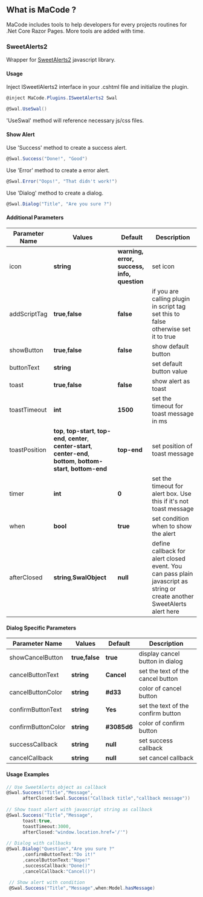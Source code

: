 ## **What is MaCode ?**

MaCode includes tools to help developers for every projects routines for .Net Core Razor Pages. More tools are added with time.

### **SweetAlerts2**

Wrapper for [SweetAlerts2](https://sweetalert2.github.io/) javascript library.

  #### Usage
  
  Inject ISweetlAlerts2 interface in your .cshtml file and initialize the plugin.
  
  ```csharp
  @inject MaCode.Plugins.ISweetAlerts2 Swal
  
  @Swal.UseSwal()
  ```
  'UseSwal' method will reference necessary js/css files.
  
  #### Show Alert
  Use 'Success' method to create a success alert.
  ```csharp
  @Swal.Success("Done!", "Good")
  ```
  Use 'Error' method to create a error alert.
  ```csharp
  @Swal.Error("Oops!", "That didn't work!")
  ```
  Use 'Dialog' method to create a dialog.
  ```csharp
  @Swal.Dialog("Title", "Are you sure ?")
  ```
  #### Additional Parameters
  
| Parameter Name | Values | Default | Description |
| -------------  | ------ | ------- | ----------- |
| icon   | **string**| **warning, error, success, info, question** | set icon|
| addScriptTag   | **true**,**false**|**false**| if you are calling plugin in script tag set this to false otherwise set it to true |
| showButton   | **true**,**false**|**false**| show default button |
| buttonText   | **string**| | set default button value|
| toast   | **true**,**false**|**false** | show alert as toast |
| toastTimeout   | **int**|**1500** | set the timeout for toast message in ms |
| toastPosition   | **top**, **top-start**, **top-end**, **center**, **center-start**, **center-end**, **bottom**, **bottom-start**,  **bottom-end**|**top-end** | set position of toast message |
| timer   | **int**|**0** | set the timeout for alert box. Use this if it's not toast message |
| when   | **bool**|**true** | set condition when to show the alert |
| afterClosed   | **string**,**SwalObject**|**null** | define callback for alert closed event. You can pass plain javascript as string or create another SweetAlerts alert here |

  #### Dialog Specific Parameters
| Parameter Name | Values | Default | Description |
| -------------  | ------ | ------- | ----------- |
| showCancelButton  | **true,false** | **true** | display cancel button in dialog |
| cancelButtonText  | **string** | **Cancel** | set the text of the cancel button |
| cancelButtonColor  | **string** | **#d33** | color of cancel button |
| confirmButtonText  | **string** | **Yes** | set the text of the confirm button |
| confirmButtonColor  | **string** | **#3085d6** | color of confirm button |
| successCallback  | **string** | **null** | set success callback |
| cancelCallback  | **string** | **null** | set cancel callback |

 #### Usage Examples
 
  ```csharp
  // Use SweetAlerts object as callback
  @Swal.Success("Title","Message",
        afterClosed:Swal.Success("Callback title","callback message"))
        
  // Show toast alert with javascript string as callback
  @Swal.Success("Title","Message",
        toast:true,
        toastTimeout:3000,
        afterClosed:"window.location.href='/'")
        
  // Dialog with callbacks
  @Swal.Dialog("Question","Are you sure ?"
        ,confirmButtonText:"Do it!"
        ,cancelButtonText:"Nope!"
        ,successCallback:"Done()"
        ,cancelCallback:"Cancel()")
        
   // Show alert with condition
   @Swal.Success("Title","Message",when:Model.hasMessage)
  ```
  
